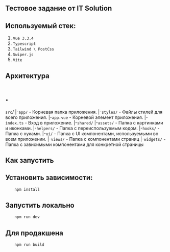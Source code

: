 ## Тестовое задание от IT Solution

## Используемый стек:
1. `Vue 3.3.4`
2. `Typescript`
3. `Tailwind \ PostCss`
4. `Swiper.js`
5. `Vite`

## Архитектура
# .
`src`/
|-`app/` - Корневая папка приложения.
    |-`styles/`  - Файлы стилей для всего приложения.
    |-`app.vue`  - Корневой элемент приложения.
    |-`index.ts` - Вход в приложение.
|-`shared/`
    |-`assets/` - Папка с картинками и иконками.
    |-`helpers/` - Папка с переиспользуемым кодом.
    |-`hooks/` - Папка с хуками.
    |-`ui/` - Папка с UI компонентами, используемыми во всем приложении.
|-`views/` - Папка с компонентами страниц
|-`widgets/` - Папка с зависимыми компонентами для конкретной страницы

## Как запустить

## Установить зависимости:
```sh
    npm install
```

## Запустить локально
```sh
    npm run dev
```

## Для продакшена
```sh
    npm run build
```